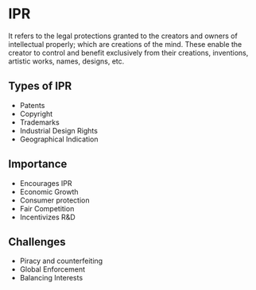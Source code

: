 # IPR
It refers to the legal protections granted to the creators and owners of intellectual properly; which are creations of the mind. 
These enable the creator to control and benefit exclusively from their creations, inventions, artistic works, names, designs, etc. 

## Types of IPR
- Patents
- Copyright
- Trademarks
- Industrial Design Rights
- Geographical Indication

## Importance
- Encourages IPR
- Economic Growth
- Consumer protection
- Fair Competition
- Incentivizes R&D

## Challenges
- Piracy and counterfeiting
- Global Enforcement
- Balancing Interests
